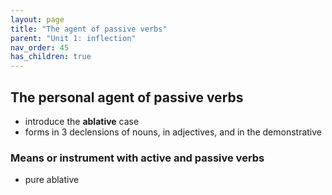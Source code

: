 ```yaml
---
layout: page
title: "The agent of passive verbs"
parent: "Unit 1: inflection"
nav_order: 45
has_children: true
---
```


## The personal agent of passive verbs

- introduce the **ablative** case
- forms in 3 declensions of nouns, in adjectives, and in the demonstrative

### Means or instrument with active and passive verbs

- pure ablative